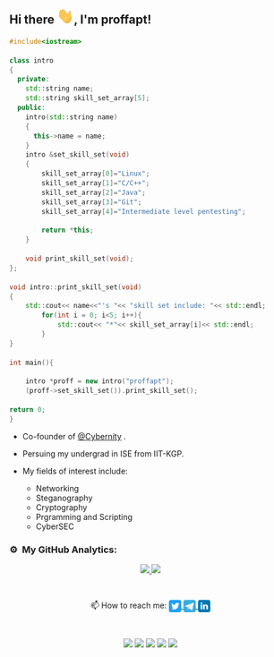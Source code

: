 <h2>Hi there <img src="https://raw.githubusercontent.com/ABSphreak/ABSphreak/master/gifs/Hi.gif" width="30px">, I'm proffapt!</h2>

```cpp
#include<iostream>

class intro
{
  private:
    std::string name;
    std::string skill_set_array[5];
  public:
    intro(std::string name)
    {
      this->name = name;
    }
    intro &set_skill_set(void)
    {
        skill_set_array[0]="Linux";
        skill_set_array[1]="C/C++";
        skill_set_array[2]="Java";
        skill_set_array[3]="Git";
        skill_set_array[4]="Intermediate level pentesting";

        return *this;
    }

    void print_skill_set(void);
};

void intro::print_skill_set(void)
{
    std::cout<< name<<"'s "<< "skill set include: "<< std::endl;
        for(int i = 0; i<5; i++){
            std::cout<< "*"<< skill_set_array[i]<< std::endl;
        }
}

int main(){

    intro *proff = new intro("proffapt");
    (proff->set_skill_set()).print_skill_set();

return 0;
}
```
* Co-founder of [@Cybernity](https://cybernity.org) .

* Persuing my undergrad in ISE from IIT-KGP.

* My fields of interest include:
   - Networking
   - Steganography
   - Cryptography
   - Prgramming and Scripting
   - CyberSEC


### ⚙️ &nbsp;My GitHub Analytics:
<p align="center">
<a href="https://github.com/proffapt">
<img height="180em" src="https://github-readme-stats-eight-theta.vercel.app/api?username=proffapt&show_icons=true&theme=nightowl&include_all_commits=true&count_private=true"/>
<img height="180em" src="https://github-readme-stats-eight-theta.vercel.app/api/top-langs/?username=proffapt&layout=compact&langs_count=8&theme=nightowl"/>
</a>
</p>
<br/>

<p align="center">
📫 How to reach me:   

<a href="https://twitter.com/proffapt">
  <img align="center" alt="proffapt's Twitter " width="22px" src="https://raw.githubusercontent.com/edent/SuperTinyIcons/master/images/svg/twitter.svg" />
</a>
<a href="https://t.me/proffapt">
  <img align="center" alt="proffapt's Telegram" width="22px" src="https://raw.githubusercontent.com/edent/SuperTinyIcons/master/images/svg/telegram.svg" />
</a>
<a href="https://www.linkedin.com/in/proffapt/">
  <img align="center" alt="proffapt's LinkedIn" width="22px" src="https://raw.githubusercontent.com/edent/SuperTinyIcons/master/images/svg/linkedin.svg" />
</a> 
</p>
<br />

<p align="center">
 <img src="https://komarev.com/ghpvc/?username=proffapt&style=flat-square"/>
 <img src="https://badges.pufler.dev/years/proffapt"/>
 <img src="https://badges.pufler.dev/repos/proffapt"/>
 <img src="https://badges.pufler.dev/commits/monthly/proffapt"/>
 <img src="https://img.shields.io/badge/dynamic/json?logo=github&label=GitHub+Followers&labelColor=282c34&color=181717&query=%24.data.totalSubs&url=https%3A%2F%2Fapi.spencerwoo.com%2Fsubstats%2F%3Fsource%3Dgithub%26queryKey%3Dproffapt&longCache=true"/>
</p>
